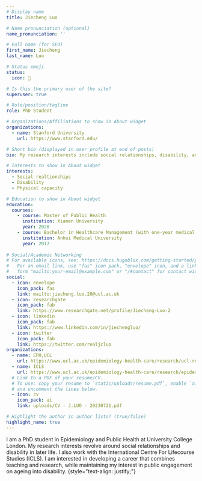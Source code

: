 ```yaml
---
# Display name
title: Jiecheng Luo

# Name pronunciation (optional)
name_pronunciation: ''

# Full name (for SEO)
first_name: Jiecheng
last_name: Luo

# Status emoji
status:
  icon: 📝

# Is this the primary user of the site?
superuser: true

# Role/position/tagline
role: PhD Student

# Organizations/Affiliations to show in About widget
organizations:
  - name: Stanford University
    url: https://www.stanford.edu/

# Short bio (displayed in user profile at end of posts)
bio: My research interests include social relationships, disability, and physical capacity.

# Interests to show in About widget
interests:
  - Social realtionships
  - Disability
  - Physical capacity

# Education to show in About widget
education:
  courses:
    - course: Master of Public Health
      institution: Xiamen University
      year: 2020
    - course: Bachelor in Healthcare Management (with one-year medical training)
      institution: Anhui Medical University
      year: 2017
      
# Social/Academic Networking
# For available icons, see: https://docs.hugoblox.com/getting-started/page-builder/#icons
#   For an email link, use "fas" icon pack, "envelope" icon, and a link in the
#   form "mailto:your-email@example.com" or "/#contact" for contact widget.
social:
  - icon: envelope
    icon_pack: fas
    link: mailto:jiecheng.luo.20@ucl.ac.uk
  - icon: researchgate
    icon_pack: fab
    link: https://www.researchgate.net/profile/Jiecheng-Luo-2
  - icon: linkedin
    icon_pack: fab
    link: https://www.linkedin.com/in/jiechengluo/
  - icon: twitter
    icon_pack: fab
    link: https://twitter.com/realjcluo
organizations:
  - name: EPH,UCL
    url: https://www.ucl.ac.uk/epidemiology-health-care/research/ucl-research-department-epidemiology-public-health
  - name: ICLS
    url: https://www.ucl.ac.uk/epidemiology-health-care/research/epidemiology-public-health/research/international-centre-for-lifecourse-studies
  # Link to a PDF of your resume/CV.
  # To use: copy your resume to `static/uploads/resume.pdf`, enable `ai` icons in `params.yaml`,
  # and uncomment the lines below.
  - icon: cv
    icon_pack: ai
    link: uploads/CV - J.LUO - 20230721.pdf

# Highlight the author in author lists? (true/false)
highlight_name: true
---
```


I am a PhD student in Epidemiology and Public Health at University College London. My research interests revolve around social relationships and disability in later life. I also work with the International Centre For Lifecourse Studies (ICLS). I am interested in developing a career that combines teaching and research, while maintaining my interest in public engagement on ageing into disability.
{style="text-align: justify;"}
